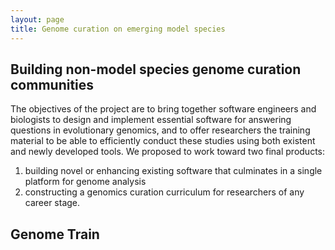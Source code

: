 ```yaml
---
layout: page
title: Genome curation on emerging model species
---
```

## Building non-model species genome curation communities

The objectives of the project are to bring together software engineers and biologists to design
and implement essential software for answering questions in evolutionary genomics, and to
offer researchers the training material to be able to efficiently conduct these studies using both
existent and newly developed tools. We proposed to work toward two final products: 

  1. building novel or enhancing existing software that culminates in a single platform for genome analysis
  2. constructing a genomics curation curriculum for researchers of any career stage.



## Genome Train


 
